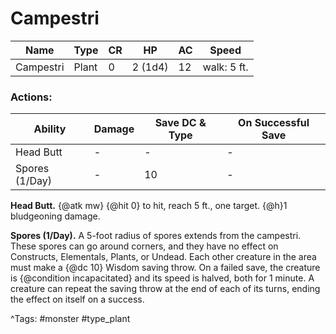 # Campestri

| Name | Type | CR | HP | AC | Speed |
|------|------|----|----|----|-------|
| Campestri | Plant | 0 | 2 (1d4) | 12 | walk: 5 ft. |

### Actions:

| Ability | Damage | Save DC & Type | On Successful Save |
|---------|--------|----------------|--------------------|
| Head Butt | - | - | - |
| Spores (1/Day) | - | 10 | - |


**Head Butt.** {@atk mw} {@hit 0} to hit, reach 5 ft., one target. {@h}1 bludgeoning damage.

**Spores (1/Day).** A 5-foot radius of spores extends from the campestri. These spores can go around corners, and they have no effect on Constructs, Elementals, Plants, or Undead. Each other creature in the area must make a {@dc 10} Wisdom saving throw. On a failed save, the creature is {@condition incapacitated} and its speed is halved, both for 1 minute. A creature can repeat the saving throw at the end of each of its turns, ending the effect on itself on a success.

^Tags: #monster #type_plant